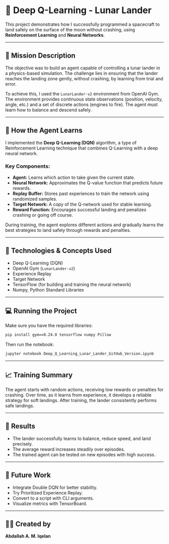 # 🚀 Deep Q-Learning - Lunar Lander

This project demonstrates how I successfully programmed a spacecraft to land safely on the surface of the moon without crashing, using **Reinforcement Learning** and **Neural Networks**.

---

## 🌌 Mission Description
The objective was to build an agent capable of controlling a lunar lander in a physics-based simulation. The challenge lies in ensuring that the lander reaches the landing zone gently, without crashing, by learning from trial and error.

To achieve this, I used the `LunarLander-v2` environment from OpenAI Gym. The environment provides continuous state observations (position, velocity, angle, etc.) and a set of discrete actions (engines to fire). The agent must learn how to balance and descend safely.

---

## 🤖 How the Agent Learns
I implemented the **Deep Q-Learning (DQN)** algorithm, a type of Reinforcement Learning technique that combines Q-Learning with a deep neural network.

### Key Components:
- **Agent:** Learns which action to take given the current state.
- **Neural Network:** Approximates the Q-value function that predicts future rewards.
- **Replay Buffer:** Stores past experiences to train the network using randomized samples.
- **Target Network:** A copy of the Q-network used for stable learning.
- **Reward Function:** Encourages successful landing and penalizes crashing or going off course.

During training, the agent explores different actions and gradually learns the best strategies to land safely through rewards and penalties.

---

## 🧠 Technologies & Concepts Used
- Deep Q-Learning (DQN)
- OpenAI Gym (`LunarLander-v2`)
- Experience Replay
- Target Network
- TensorFlow (for building and training the neural network)
- Numpy, Python Standard Libraries

---

## 💻 Running the Project
Make sure you have the required libraries:

```bash
pip install gym==0.24.0 tensorflow numpy Pillow
```

Then run the notebook:
```bash
jupyter notebook Deep_Q_Learning_Lunar_Lander_GitHub_Version.ipynb
```

---

## 📈 Training Summary
The agent starts with random actions, receiving low rewards or penalties for crashing. Over time, as it learns from experience, it develops a reliable strategy for soft landings. After training, the lander consistently performs safe landings.

---

## 🚀 Results
- The lander successfully learns to balance, reduce speed, and land precisely.
- The average reward increases steadily over episodes.
- The trained agent can be tested on new episodes with high success.

---

## 🔭 Future Work
- Integrate Double DQN for better stability.
- Try Prioritized Experience Replay.
- Convert to a script with CLI arguments.
- Visualize metrics with TensorBoard.

---

## 👨‍💻 Created by
**Abdallah A. M. Iqelan**



